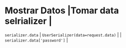 # Mostrar Datos      |Tomar data selrializer               | 
  `serializer.data`  | `UserSerializer(data=request.data)` |
                     | `serializer.data['password']`       |